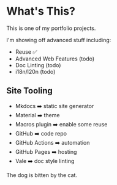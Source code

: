 # What's This?

This is one of my portfolio projects.

I'm showing off advanced stuff including:

- Reuse ✅
- Advanced Web Features (todo)
- Doc Linting (todo)
- i18n/l20n (todo)

## Site Tooling

- Mkdocs ➡️ static site generator
- Material ➡️ theme
- Macros plugin ➡️ enable some reuse
- GitHub ➡️ code repo
- GitHub Actions ➡️ automation
- GitHub Pages ➡️ hosting
- Vale ➡️ doc style linting

The dog is bitten by the cat.

